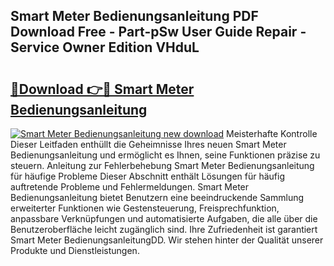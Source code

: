 ## Smart Meter Bedienungsanleitung PDF Download Free - Part-pSw User Guide Repair - Service Owner Edition VHduL

# <h2><a href="http://df44lh.blite.top/?on=Smart+Meter+Bedienungsanleitung">🔗Download 👉🔴 Smart Meter Bedienungsanleitung</a></h2>

[![Smart Meter Bedienungsanleitung new download](https://i.imgur.com/lujVjoI.png)](http://df44lh.blite.top/?on=Smart+Meter+Bedienungsanleitung)
Meisterhafte Kontrolle Dieser Leitfaden enthüllt die Geheimnisse Ihres neuen Smart Meter Bedienungsanleitung und ermöglicht es Ihnen, seine Funktionen präzise zu steuern. Anleitung zur Fehlerbehebung Smart Meter Bedienungsanleitung für häufige Probleme Dieser Abschnitt enthält Lösungen für häufig auftretende Probleme und Fehlermeldungen. Smart Meter Bedienungsanleitung bietet Benutzern eine beeindruckende Sammlung erweiterter Funktionen wie Gestensteuerung, Freisprechfunktion, anpassbare Verknüpfungen und automatisierte Aufgaben, die alle über die Benutzeroberfläche leicht zugänglich sind. Ihre Zufriedenheit ist garantiert Smart Meter BedienungsanleitungDD. Wir stehen hinter der Qualität unserer Produkte und Dienstleistungen.

